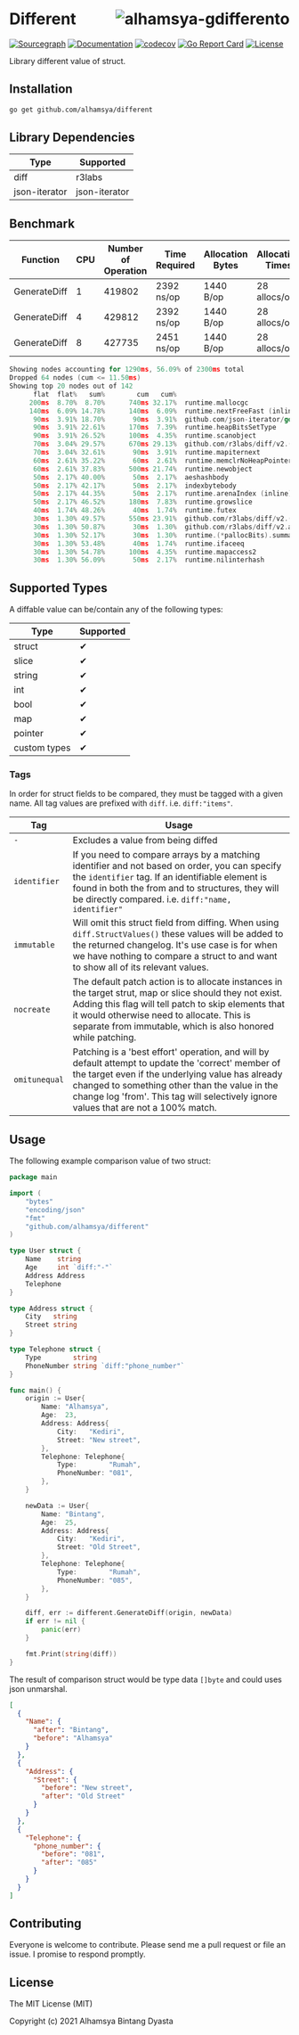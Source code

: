 # <img align="right" src="https://avatars.githubusercontent.com/u/56905970?s=60&v=4" alt="alhamsya-gdifferento" title="alhamsya-different" /> Different

[![Sourcegraph](https://sourcegraph.com/github.com/alhamsya/different/-/badge.svg)](https://sourcegraph.com/github.com/alhamsya/different?badge)
[![Documentation](https://godoc.org/github.com/alhamsya/different?status.svg)](https://godoc.org/github.com/alhamsya/different)
[![codecov](https://codecov.io/gh/alhamsya/different/branch/master/graph/badge.svg?token=P7LSAI3V6S)](https://codecov.io/gh/alhamsya/different)
[![Go Report Card](https://goreportcard.com/badge/github.com/alhamsya/different)](https://goreportcard.com/report/github.com/alhamsya/different)
[![License](http://img.shields.io/badge/license-mit-blue.svg?style=flat-square)](https://raw.githubusercontent.com/alhamsya/different/master/LICENSE)

Library different value of struct.

## Installation

```bash
go get github.com/alhamsya/different
```

## Library Dependencies

| Type          | Supported     |
| ------------- | ------------- |
| diff          | r3labs        |
| json-iterator | json-iterator |

## Benchmark

| Function     | CPU | Number of Operation | Time Required | Allocation Bytes | Allocation Times |
| ------------ | --- | ------------------- | ------------- | ---------------- | ---------------- |
| GenerateDiff | 1   | 419802              | 2392 ns/op    | 1440 B/op        | 28 allocs/op     |
| GenerateDiff | 4   | 429812              | 2392 ns/op    | 1440 B/op        | 28 allocs/op     |
| GenerateDiff | 8   | 427735              | 2451 ns/op    | 1440 B/op        | 28 allocs/op     |

```go
Showing nodes accounting for 1290ms, 56.09% of 2300ms total
Dropped 64 nodes (cum <= 11.50ms)
Showing top 20 nodes out of 142
      flat  flat%   sum%        cum   cum%
     200ms  8.70%  8.70%      740ms 32.17%  runtime.mallocgc
     140ms  6.09% 14.78%      140ms  6.09%  runtime.nextFreeFast (inline)
      90ms  3.91% 18.70%       90ms  3.91%  github.com/json-iterator/go.(*Stream).WriteStringWithHTMLEscaped
      90ms  3.91% 22.61%      170ms  7.39%  runtime.heapBitsSetType
      90ms  3.91% 26.52%      100ms  4.35%  runtime.scanobject
      70ms  3.04% 29.57%      670ms 29.13%  github.com/r3labs/diff/v2.(*Differ).diff
      70ms  3.04% 32.61%       90ms  3.91%  runtime.mapiternext
      60ms  2.61% 35.22%       60ms  2.61%  runtime.memclrNoHeapPointers
      60ms  2.61% 37.83%      500ms 21.74%  runtime.newobject
      50ms  2.17% 40.00%       50ms  2.17%  aeshashbody
      50ms  2.17% 42.17%       50ms  2.17%  indexbytebody
      50ms  2.17% 44.35%       50ms  2.17%  runtime.arenaIndex (inline)
      50ms  2.17% 46.52%      180ms  7.83%  runtime.growslice
      40ms  1.74% 48.26%       40ms  1.74%  runtime.futex
      30ms  1.30% 49.57%      550ms 23.91%  github.com/r3labs/diff/v2.(*Differ).diffStruct
      30ms  1.30% 50.87%       30ms  1.30%  github.com/r3labs/diff/v2.are
      30ms  1.30% 52.17%       30ms  1.30%  runtime.(*pallocBits).summarize
      30ms  1.30% 53.48%       40ms  1.74%  runtime.ifaceeq
      30ms  1.30% 54.78%      100ms  4.35%  runtime.mapaccess2
      30ms  1.30% 56.09%       50ms  2.17%  runtime.nilinterhash

```

## Supported Types

A diffable value can be/contain any of the following types:

| Type         | Supported |
| ------------ | --------- |
| struct       | ✔         |
| slice        | ✔         |
| string       | ✔         |
| int          | ✔         |
| bool         | ✔         |
| map          | ✔         |
| pointer      | ✔         |
| custom types | ✔         |

### Tags

In order for struct fields to be compared, they must be tagged with a given name. All tag values are prefixed with `diff`. i.e. `diff:"items"`.

| Tag           | Usage                                                                                                                                                                                                                                                                                           |
| ------------- | ----------------------------------------------------------------------------------------------------------------------------------------------------------------------------------------------------------------------------------------------------------------------------------------------- |
| `-`           | Excludes a value from being diffed                                                                                                                                                                                                                                                              |
| `identifier`  | If you need to compare arrays by a matching identifier and not based on order, you can specify the `identifier` tag. If an identifiable element is found in both the from and to structures, they will be directly compared. i.e. `diff:"name, identifier"`                                     |
| `immutable`   | Will omit this struct field from diffing. When using `diff.StructValues()` these values will be added to the returned changelog. It's use case is for when we have nothing to compare a struct to and want to show all of its relevant values.                                                  |
| `nocreate`    | The default patch action is to allocate instances in the target strut, map or slice should they not exist. Adding this flag will tell patch to skip elements that it would otherwise need to allocate. This is separate from immutable, which is also honored while patching.                   |
| `omitunequal` | Patching is a 'best effort' operation, and will by default attempt to update the 'correct' member of the target even if the underlying value has already changed to something other than the value in the change log 'from'. This tag will selectively ignore values that are not a 100% match. |

## Usage

The following example comparison value of two struct:

```go
package main

import (
	"bytes"
	"encoding/json"
	"fmt"
	"github.com/alhamsya/different"
)

type User struct {
	Name    string
	Age     int `diff:"-"`
	Address Address
	Telephone
}

type Address struct {
	City   string
	Street string
}

type Telephone struct {
	Type        string
	PhoneNumber string `diff:"phone_number"`
}

func main() {
	origin := User{
		Name: "Alhamsya",
		Age:  23,
		Address: Address{
			City:   "Kediri",
			Street: "New street",
		},
		Telephone: Telephone{
			Type:        "Rumah",
			PhoneNumber: "081",
		},
	}

	newData := User{
		Name: "Bintang",
		Age:  25,
		Address: Address{
			City:   "Kediri",
			Street: "Old Street",
		},
		Telephone: Telephone{
			Type:        "Rumah",
			PhoneNumber: "085",
		},
	}

	diff, err := different.GenerateDiff(origin, newData)
	if err != nil {
		panic(err)
	}

	fmt.Print(string(diff))
}
```

The result of comparison struct would be type data `[]byte` and could uses json unmarshal.

```json
[
  {
    "Name": {
      "after": "Bintang",
      "before": "Alhamsya"
    }
  },
  {
    "Address": {
      "Street": {
        "before": "New street",
        "after": "Old Street"
      }
    }
  },
  {
    "Telephone": {
      "phone_number": {
        "before": "081",
        "after": "085"
      }
    }
  }
]
```

## Contributing

Everyone is welcome to contribute. Please send me a pull request or file an issue. I promise
to respond promptly.

## License

The MIT License (MIT)

Copyright (c) 2021 Alhamsya Bintang Dyasta
